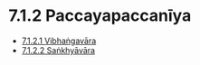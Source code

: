 

# 7.1.2 Paccayapaccanīya

* [7.1.2.1 Vibhaṅgavāra](7.1.2/7.1.2.1.md)
* [7.1.2.2 Saṅkhyāvāra](7.1.2/7.1.2.2.md)



